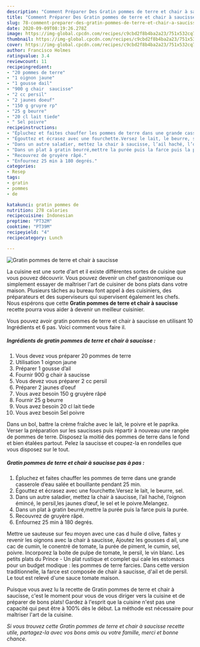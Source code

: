 ```yaml
---
description: "Comment Préparer Des Gratin pommes de terre et chair à saucisse"
title: "Comment Préparer Des Gratin pommes de terre et chair à saucisse"
slug: 78-comment-preparer-des-gratin-pommes-de-terre-et-chair-a-saucisse
date: 2020-09-09T08:19:26.278Z
image: https://img-global.cpcdn.com/recipes/c9cbd2f8b4ba2a23/751x532cq70/gratin-pommes-de-terre-et-chair-a-saucisse-photo-principale-de-la-recette.jpg
thumbnail: https://img-global.cpcdn.com/recipes/c9cbd2f8b4ba2a23/751x532cq70/gratin-pommes-de-terre-et-chair-a-saucisse-photo-principale-de-la-recette.jpg
cover: https://img-global.cpcdn.com/recipes/c9cbd2f8b4ba2a23/751x532cq70/gratin-pommes-de-terre-et-chair-a-saucisse-photo-principale-de-la-recette.jpg
author: Francisco Holmes
ratingvalue: 3.4
reviewcount: 11
recipeingredient:
- "20 pommes de terre"
- "1 oignon jaune"
- "1 gousse dail"
- "900 g chair  saucisse"
- "2 cc persil"
- "2 jaunes doeuf"
- "150 g gruyre rp"
- "25 g beurre"
- "20 cl lait tiede"
- " Sel poivre"
recipeinstructions:
- "Épluchez et faites chauffer les pommes de terre dans une grande casserole d’eau salée et bouillante pendant 25 min."
- "Égouttez et écrasez avec une fourchette.Versez le lait, le beurre, sel."
- "Dans un autre saladier, mettez la chair à saucisse, l’ail haché, l’oignon émincé, le persil,les jaunes d’œuf, le sel et le poivre.Melangez."
- "Dans un plat à gratin beurré,mettre la purée puis la farce puis la purée."
- "Recouvrez de gruyère râpé."
- "Enfournez 25 min à 180 degrés."
categories:
- Resep
tags:
- gratin
- pommes
- de

katakunci: gratin pommes de 
nutrition: 278 calories
recipecuisine: Indonesian
preptime: "PT32M"
cooktime: "PT39M"
recipeyield: "4"
recipecategory: Lunch

---
```



![Gratin pommes de terre et chair à saucisse](https://img-global.cpcdn.com/recipes/c9cbd2f8b4ba2a23/751x532cq70/gratin-pommes-de-terre-et-chair-a-saucisse-photo-principale-de-la-recette.jpg)

La cuisine est une sorte d'art et il existe différentes sortes de cuisine que vous pouvez découvrir. Vous pouvez devenir un chef gastronomique ou simplement essayer de maîtriser l'art de cuisiner de bons plats dans votre maison. Plusieurs tâches au bureau font appel à des cuisiniers, des préparateurs et des superviseurs qui supervisent également les chefs. Nous espérons que cette <strong> Gratin pommes de terre et chair à saucisse </strong> recette pourra vous aider à devenir un meilleur cuisinier.

<!--inarticleads1-->

Vous pouvez avoir gratin pommes de terre et chair à saucisse en utilisant 10 Ingrédients et 6 pas. Voici comment vous faire il.

##### Ingrédients de gratin pommes de terre et chair à saucisse :

1. Vous devez vous préparer 20 pommes de terre
1. Utilisation 1 oignon jaune
1. Préparer 1 gousse d’ail
1. Fournir 900 g chair à saucisse
1. Vous devez vous préparer 2 cc persil
1. Préparer 2 jaunes d’oeuf
1. Vous avez besoin 150 g gruyère râpé
1. Fournir 25 g beurre
1. Vous avez besoin 20 cl lait tiede
1. Vous avez besoin  Sel poivre


Dans un bol, battre la crème fraîche avec le lait, le poivre et le paprika. Verser la préparation sur les saucisses puis répartir à nouveau une rangée de pommes de terre. Disposez la moitié des pommes de terre dans le fond et bien étalées partout. Pelez la saucisse et coupez-la en rondelles que vous disposez sur le tout. 

<!--inarticleads2-->

##### Gratin pommes de terre et chair à saucisse pas à pas :

1. Épluchez et faites chauffer les pommes de terre dans une grande casserole d’eau salée et bouillante pendant 25 min.
1. Égouttez et écrasez avec une fourchette.Versez le lait, le beurre, sel.
1. Dans un autre saladier, mettez la chair à saucisse, l’ail haché, l’oignon émincé, le persil,les jaunes d’œuf, le sel et le poivre.Melangez.
1. Dans un plat à gratin beurré,mettre la purée puis la farce puis la purée.
1. Recouvrez de gruyère râpé.
1. Enfournez 25 min à 180 degrés.


Mettre ue sauteuse sur feu moyen avec une cas d huile d olive, faites y revenir les oignons avec la chair à saucisse, Ajoutez les gousses d ail, une cac de cumin, le conentré de tomate, la purée de piment, le cumin, sel, poivre. Incorporez la boite de pulpe de tomate, le persil, le vin blanc. Les petits plats du Prince - Un plat rustique et complet qui cale les estomacs pour un budget modique : les pommes de terre farcies. Dans cette version traditionnelle, la farce est composée de chair à saucisse, d&#39;ail et de persil. Le tout est relevé d&#39;une sauce tomate maison. 

<!--inarticleads1-->

<p>
Puisque vous avez lu la recette de Gratin pommes de terre et chair à saucisse, c'est le moment pour vous de vous diriger vers la cuisine et de préparer de bons plats! Gardez à l'esprit que la cuisine n'est pas une capacité qui peut être à 100% dès le début. La méthode est nécessaire pour maîtriser l'art de la cuisine.
</p>

<p>
<i>Si vous trouvez cette Gratin pommes de terre et chair à saucisse recette utile, partagez-la avec vos bons amis ou votre famille, merci et bonne chance.</i>
</p>

